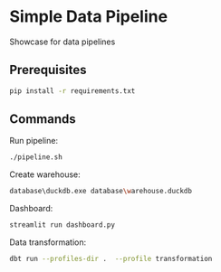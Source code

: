 # Simple Data Pipeline

Showcase for data pipelines

## Prerequisites

```sh
pip install -r requirements.txt
```

## Commands

Run pipeline:
```sh
./pipeline.sh
```

Create warehouse:
```sh
database\duckdb.exe database\warehouse.duckdb  
```

Dashboard: 
```sh
streamlit run dashboard.py
```

Data transformation: 
```sh
dbt run --profiles-dir .  --profile transformation
```

